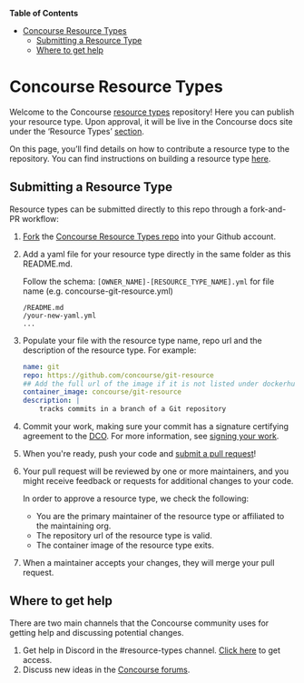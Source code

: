 <!-- START doctoc generated TOC please keep comment here to allow auto update -->
<!-- DON'T EDIT THIS SECTION, INSTEAD RE-RUN doctoc TO UPDATE -->
**Table of Contents** 

- [Concourse Resource Types](#concourse-resource-types)
  - [Submitting a Resource Type](#submitting-a-resource-type)
  - [Where to get help](#where-to-get-help)

<!-- END doctoc generated TOC please keep comment here to allow auto update -->

# Concourse Resource Types
Welcome to the Concourse [resource types](https://concourse-ci.org/resource-types.html) repository! Here you can publish your resource type. Upon approval, it will be live in the Concourse docs site under the ‘Resource Types’ [section](https://resource-types.concourse-ci.org/).

On this page, you’ll find details on how to contribute a resource type to the repository. You can find instructions on building a resource type [here](https://concourse-ci.org/implementing-resource-types.html). 

## Submitting a Resource Type
Resource types can be submitted directly to this repo through a fork-and-PR workflow:
1. [Fork](https://help.github.com/articles/fork-a-repo/) the [Concourse Resource Types repo](http://github.com/concourse/resource-types) into your Github account.
1. Add a yaml file for your resource type directly in the same folder as this README.md.

    Follow the schema: `[OWNER_NAME]-[RESOURCE_TYPE_NAME].yml` for file name (e.g. concourse-git-resource.yml)
    ```
    /README.md
    /your-new-yaml.yml
    ...

1. Populate your file with the resource type name, repo url and the description of the resource type. For example:
    ```yaml
    name: git
    repo: https://github.com/concourse/git-resource
    ## Add the full url of the image if it is not listed under dockerhub
    container_image: concourse/git-resource
    description: |
        tracks commits in a branch of a Git repository
    ```
1. Commit your work, making sure your commit has a signature certifying agreement to the [DCO](https://developercertificate.org). For more information, see [signing your work](https://github.com/concourse/concourse/blob/master/CONTRIBUTING.md#signing-your-work).
1. When you're ready, push your code and [submit a pull request](https://help.github.com/articles/creating-a-pull-request-from-a-fork/)!
1. Your pull request will be reviewed by one or more maintainers, and you might receive feedback or requests for additional changes to your code.
    
    In order to approve a resource type, we check the following:
    - You are the primary maintainer of the resource type or affiliated to the maintaining org.
    - The repository url of the resource type is valid.
    - The container image of the resource type exits.
1. When a maintainer accepts your changes, they will merge your pull request.

## Where to get help
There are two main channels that the Concourse community uses for getting help and discussing potential changes.
  1. Get help in Discord in the #resource-types channel. [Click here](https://discord.gg/MeRxXKW) to get access.
  1. Discuss new ideas in the [Concourse forums](http://discuss.concourse-ci.org/).


